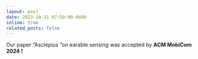 ```yaml
---
layout: post
date: 2023-10-31 07:59:00-0400
inline: true
related_posts: false
---
```


Our paper “Asclepius ”on earable sensing was accepted by <strong>ACM MobiCom 2024 !</strong>
